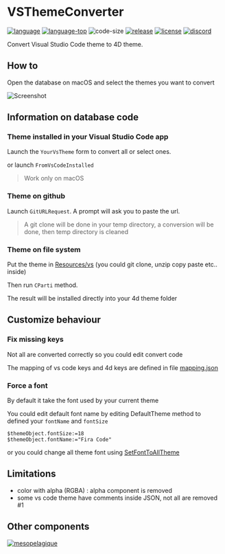 # VSThemeConverter
[![language][code-shield]][code-url]
[![language-top][code-top]][code-url]
![code-size][code-size]
[![release][release-shield]][release-url]
[![license][license-shield]][license-url]
[![discord][discord-shield]][discord-url]

Convert Visual Studio Code theme to 4D theme.

## How to

Open the database on macOS and select the themes you want to convert

![Screenshot](https://github.com/mesopelagique/VSThemeConverter/raw/gh-pages/Screenshot.png)

## Information on database code

### Theme installed in your Visual Studio Code app

Launch the `YourVsTheme` form to convert all or select ones.

or launch `FromVsCodeInstalled`

> Work only on macOS

### Theme on github

Launch `GitURLRequest`. A prompt will ask you to paste the url.

> A git clone will be done in your temp directory, a conversion will be done, then temp directory is cleaned

### Theme on file system

Put the theme in [Resources/vs](Resources/vs) (you could git clone, unzip copy paste etc.. inside)

Then run `CParti` method.

The result will be installed directly into your 4d theme folder

## Customize behaviour

### Fix missing keys

Not all are converted correctly so you could edit convert code

The mapping of vs code keys and 4d keys are defined in file [mapping.json](Resources/mapping.json)

### Force a font

By default it take the font used by your current theme

You could edit default font name by editing DefaultTheme method to defined your `fontName` and `fontSize`

```4d
$themeObject.fontSize:=18
$themeObject.fontName:="Fira Code"
```

or you could change all theme font using [SetFontToAllTheme](Project/Sources/Methods/SetFontToAllTheme.4dm)

## Limitations

- color with alpha (RGBA) : alpha component is removed
- some vs code theme have comments inside JSON, not all are removed #1

## Other components

[<img src="https://mesopelagique.github.io/quatred.png" alt="mesopelagique"/>](https://mesopelagique.github.io/)

<!-- MARKDOWN LINKS & IMAGES -->
<!-- https://www.markdownguide.org/basic-syntax/#reference-style-links -->
[code-shield]: https://img.shields.io/static/v1?label=language&message=4d&color=blue
[code-top]: https://img.shields.io/github/languages/top/mesopelagique/VSThemeConverter.svg
[code-size]: https://img.shields.io/github/languages/code-size/mesopelagique/VSThemeConverter.svg
[code-url]: https://developer.4d.com/
[release-shield]: https://img.shields.io/github/v/release/mesopelagique/VSThemeConverter
[release-url]: https://github.com/mesopelagique/VSThemeConverter/releases/latest
[license-shield]: https://img.shields.io/github/license/mesopelagique/VSThemeConverter
[license-url]: LICENSE.md
[discord-shield]: https://img.shields.io/badge/chat-discord-7289DA?logo=discord&style=flat
[discord-url]: https://discord.gg/dVTqZHr
